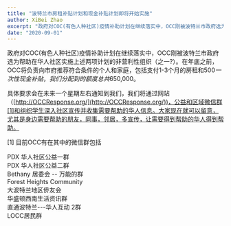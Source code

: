 ```yaml
---
title: "波特兰市房租补贴计划和现金补贴计划即将开始实施"
author: XiBei Zhao
excerpt: "政府对COC(有色人种社区)疫情补助计划在继续落实中，OCC刚被波特兰市政府选为帮助在华人社区实施上述两项计划的非营利性组织（之一?）。在年底之前，OCC将负责向市府推荐符合条件的个人和家庭，包括支付1-3个月的房租和$500一次性现金补贴，我们分配到的额度总共$650,000。"
date: "2020-09-01"
---
```


政府对COC(有色人种社区)疫情补助计划在继续落实中，OCC刚被波特兰市政府选为帮助在华人社区实施上述两项计划的非营利性组织（之一?）。在年底之前，OCC将负责向市府推荐符合条件的个人和家庭，包括支付1-3个月的房租和$500一次性现金补贴，我们分配到的额度总共$650,000。

具体要求会在未来一个星期左右通知到我们，我们将通过网站（[http://OCCResponse.org/](http://OCCResponse.org/))，公益和区域微信群[1]和组织学生深入社区宣传并收集需要帮助的华人信息。大家现在就可以留意，尤其是身边需要帮助的朋友，同事，邻居，多宣传，让需要得到帮助的华人得到帮助。

[1] 目前OCC有在其中的微信群包括

PDX 华人社区公益一群  
PDX 华人社区公益二群  
Bethany 居委会 -- 万能的群  
Forest Heights Community  
大波特兰地区侨友会  
华盛顿西南生活资讯群  
直通波特兰---华人互动 2群  
LOCC居民群  
